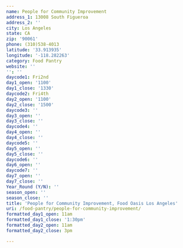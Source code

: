 ```yaml
---
name: People for Community Improvement
address_1: 13008 South Figueroa
address_2: ''
city: Los Angeles
state: CA
zip: '90061'
phone: (310)538-4013
latitude: '33.913935'
longitude: '-118.282263'
category: Food Pantry
website: ''
'': ''
daycode1: Fri2nd
day1_open: '1100'
day1_close: '1330'
daycode2: Fri4th
day2_open: '1100'
day2_close: '1500'
daycode3: ''
day3_open: ''
day3_close: ''
daycode4: ''
day4_open: ''
day4_close: ''
daycode5: ''
day5_open: ''
day5_close: ''
daycode6: ''
day6_open: ''
daycode7: ''
day7_open: ''
day7_close: ''
Year_Round (Y/N): ''
season_open: ''
season_close: ''
title: 'People for Community Improvement, Food Oasis Los Angeles'
uri: /food-pantry/people-for-community-improvement/
formatted_day1_open: 11am
formatted_day1_close: '1:30pm'
formatted_day2_open: 11am
formatted_day2_close: 3pm

---
```

